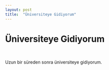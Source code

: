 ```yaml
---
layout: post
title:  "Üniversiteye Gidiyorum"
---
```


# Üniversiteye Gidiyorum

<br>

Uzun bir süreden sonra üniversiteye gidiyorum. 



